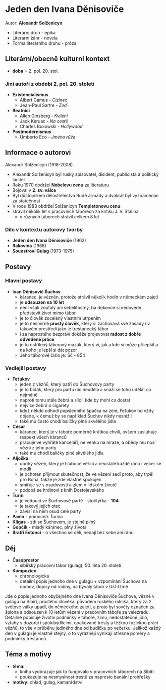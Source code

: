 # Jeden den Ivana Děnisoviče

Autor: **Alexandr Solženicyn**

 - Literární druh - epika
 - Literární žánr - novela
 - Forma literárního druhu - próza

## Literární/obecně kulturní kontext

 - **doba** = 2. pol. 20. stol.

### Jiní autoři z období 2. pol. 20. století
 - **Existencialismus**
   - Albert Camus - *Cizinec*
   - Jean-Paul Sartre - *Zeď* 
 - **Beatníci**
   - Allen Ginsberg - *Kvílení*
   - Jack Keruac - *Na cestě*
   - Charles Bukowski - *Hollywood*
 - **Postmodernismus**
   - Umberto Eco - *Jméno růže*

## Informace o autorovi

Alexandr Solženicyn (1918-2008)

 - Alexandr Solženicyn byl ruský spisovatel, disident, publicista a politický činitel
 - Roku 1970 obdržel **Nobelovu cenu** za literaturu
 - Bojoval v **2. sv. válce**
 - Byl důstojníkem dělostřelectva Rudé armády a dvakrát byl vyznamenán za statečnost
 - V roce 1983 obdržel Solženicyn **Templetonovu cenu**
 - strávil několik let v pracovních táborech za kritiku J. V. Stalina
   - v různých táborech strávil celkem 8 let

### Dílo v kontextu autorovy tvorby
 - **Jeden den Ivana Děnisoviče** (1962)
 - **Rakovina** (1968)
 - **Souostroví Gulag** (1973-1975)

## Postavy

### Hlavní postavy 
 - **Ivan Děnisovič Šuchov**
   - káranec, je vězněn, protože strávil několik hodin v německém zajetí
   - je **odsouzen na 10 let** 
   - není však zoufalý ani sebelítostný, ba dokonce si nedovede představit život mimo tábor
   - je to člověk zocelený vlastním utrpením
   - je to nesmírně **prostý člověk**, který si zachovává své zásady i v takovém prostředí jako je trestanecký tábor
   - i za naprostého bezpráví dokáže projevovat **radost z dobře odvedené práce**
   - je to ostřílený táborový mazák, který ví, jak a kde si může přilepšit a na koho je lepší si dát pozor  
   - Jeho táborové číslo je: Šč - 854

### Vedlejší postavy
 - **Feťukov**
   - jeden z vězňů, který patří do Šuchovovy party
   - je to bídák, který pro partu nic neudělá a snaží se toho udělat co nejméně
   - naproti tomu stále žebrá a slídí, kde by mohl co dostat
   - nejvíce žebrá o cigarety
   - když někdo odhodí popsledního špačka na zem, Feťukov ho vždy dojede, k čemuž by se například Šuchov nikdy nesnížil
   - také mu často chodí balíčky plné skvělého jídla
 - **César**
   - káranec, který je v táboře poměrně krátkou chvíli, ovšem zasluhuje respekt všech káranců
   - pracuje ve vyhřáté kanceláři, ne venku na mraze, a obědy mu nosí vězni z jeho party
   - také mu chodí balíčky plné skvělého jídla
 - **Aljoška**
   - ubohý vězeň, který je hluboce věřící a neustále každé ráno i večer se modlí
   - je ochoten přijmout skutečnost, že ve vězení sedí proto, aby trpěl pro Boha, takže je zde vlastně spokojen
   - smiřuje se s osudovostí a zlem v lidském životě
   - podobá se hrdinovi z knih Dostojevského 
 - **Ťurin**
   - je vedoucí ve Šuchovově partě - stočtyřka - **104**
   - je takový jejich otec
   - závisí na něm osud celé party
 - **Pavlo** - pomocník Ťurina
 - **Kligas** - zdí se Šuchovem, je stejně pilný
 - **Gopčik** - mladý káranec, plný života
 - **Bratři Estonci** - o všechno se dělí, nedají bez sebe ani ránu

## Děj
 - **Časoprostor**
   - sibiřský pracovní tábor (gulag), 50. léta 20. století
 - **Kompozice**
   - chronologická
   - detailní popis jednoho dne v gulagu + vzpomínání Šuchova na domov, dopisy od rodiny, na bývalý tábor v Usť-Ižmě

Jde o popis jednoho obyčejného dne Ivana Děnisoviče Šuchova, vězně v gulagu na Sibiři, prostého člověka, původem ruského rolníka, který za 2. světové války upadl, do německého zajetí, a proto byl sověty označen za špiona a odsouzen k 10 letům vězení v pracovním táboře za velezradu. Detailně popisuje životní podmínky v táboře, zimu, nedostatečné jídlo, vztahy s dozorci i spolubydlícími, opakované tresty a těžkou fyzickou práci vězňů, to vše v průběhu jediného dne od budíčku po večerku. Jelikož každý den v gulagu je vlastně stejný, o to výrazněji vynikají otřesné poměry a podmínky trestanců.

## Téma a motivy
 - **téma:**
   - kniha vyobrazuje jak to fungovalo v pracovních táborech na Sibiři
   - poukazuje na nesmyslnost trestů za naprosto banální prohřešky
 - **motivy:** chlad, gulag, kamarádství
